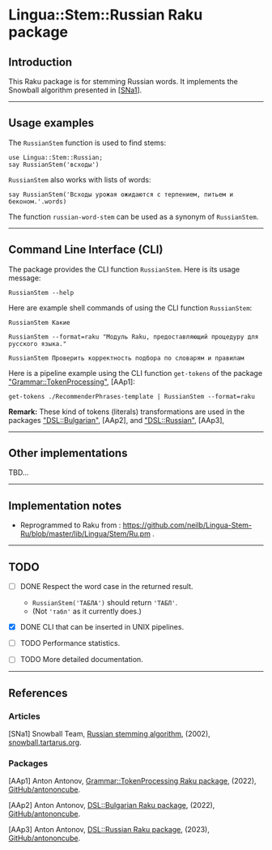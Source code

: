 # Lingua::Stem::Russian Raku package

## Introduction

This Raku package is for stemming Russian words. 
It implements the Snowball algorithm presented in 
[[SNa1](http://snowball.tartarus.org/algorithms/russian/stemmer.html)].

-------

## Usage examples

The `RussianStem` function is used to find stems:

```perl6
use Lingua::Stem::Russian;
say RussianStem('всходы')
```

`RussianStem` also works with lists of words:

```perl6
say RussianStem('Всходы урожая ожидаются с терпением, питьем и беконом.'.words)
```

The function `russian-word-stem` can be used as a synonym of `RussianStem`.

-------

## Command Line Interface (CLI)

The package provides the CLI function `RussianStem`. Here is its usage message:

```shell
RussianStem --help
```

Here are example shell commands of using the CLI function `RussianStem`:

```shell
RussianStem Какие
```

```shell
RussianStem --format=raku "Модуль Raku, предоставляющий процедуру для русского языка."
```

```shell
RussianStem Проверить корректность подбора по словарям и правилам
```

Here is a pipeline example using the CLI function `get-tokens` of the package 
["Grammar::TokenProcessing"](https://github.com/antononcube/Raku-Grammar-TokenProcessing),
[AAp1]:

```shell
get-tokens ./RecommenderPhrases-template | RussianStem --format=raku
```

**Remark:** These kind of tokens (literals) transformations are used in the packages
["DSL::Bulgarian"](https://github.com/antononcube/Raku-DSL-Bulgarian), [AAp2],
and
["DSL::Russian"](https://github.com/antononcube/Raku-DSL-Russian), [AAp3],

-------

## Other implementations

TBD...


-------

## Implementation notes

- Reprogrammed to Raku from : https://github.com/neilb/Lingua-Stem-Ru/blob/master/lib/Lingua/Stem/Ru.pm .

-------

## TODO

- [ ] DONE Respect the word case in the returned result. 

   - `RussianStem('ТАБЛА')` should return `'ТАБЛ'`. 
   - (Not `'табл'` as it currently does.) 
   
- [X] DONE CLI that can be inserted in UNIX pipelines.

- [ ] TODO Performance statistics.

- [ ] TODO More detailed documentation.

-------

## References

### Articles

[SNa1] Snowball Team,
[Russian stemming algorithm](http://snowball.tartarus.org/algorithms/russian/stemmer.html),
(2002),
[snowball.tartarus.org](http://snowball.tartarus.org).

### Packages

[AAp1] Anton Antonov,
[Grammar::TokenProcessing Raku package](https://github.com/antononcube/Raku-Grammar-TokenProcessing),
(2022),
[GitHub/antononcube](https://github.com/antononcube).

[AAp2] Anton Antonov,
[DSL::Bulgarian Raku package](https://github.com/antononcube/Raku-DSL-Bulgarian),
(2022),
[GitHub/antononcube](https://github.com/antononcube).

[AAp3] Anton Antonov,
[DSL::Russian Raku package](https://github.com/antononcube/Raku-DSL-Russian),
(2023),
[GitHub/antononcube](https://github.com/antononcube).

